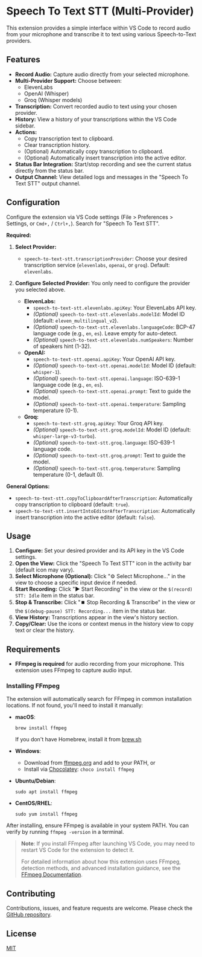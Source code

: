 # Speech To Text STT (Multi-Provider)

This extension provides a simple interface within VS Code to record audio from your microphone and transcribe it to text using various Speech-to-Text providers.

## Features

*   **Record Audio:** Capture audio directly from your selected microphone.
*   **Multi-Provider Support:** Choose between:
    *   ElevenLabs
    *   OpenAI (Whisper)
    *   Groq (Whisper models)
*   **Transcription:** Convert recorded audio to text using your chosen provider.
*   **History:** View a history of your transcriptions within the VS Code sidebar.
*   **Actions:**
    *   Copy transcription text to clipboard.
    *   Clear transcription history.
    *   (Optional) Automatically copy transcription to clipboard.
    *   (Optional) Automatically insert transcription into the active editor.
*   **Status Bar Integration:** Start/stop recording and see the current status directly from the status bar.
*   **Output Channel:** View detailed logs and messages in the "Speech To Text STT" output channel.

## Configuration

Configure the extension via VS Code settings (File > Preferences > Settings, or `Cmd+,` / `Ctrl+,`). Search for "Speech To Text STT".

**Required:**

1.  **Select Provider:**
    *   `speech-to-text-stt.transcriptionProvider`: Choose your desired transcription service (`elevenlabs`, `openai`, or `groq`). Default: `elevenlabs`.

2.  **Configure Selected Provider:** You only need to configure the provider you selected above.
    *   **ElevenLabs:**
        *   `speech-to-text-stt.elevenlabs.apiKey`: Your ElevenLabs API key.
        *   *(Optional)* `speech-to-text-stt.elevenlabs.modelId`: Model ID (default: `eleven_multilingual_v2`).
        *   *(Optional)* `speech-to-text-stt.elevenlabs.languageCode`: BCP-47 language code (e.g., `en`, `es`). Leave empty for auto-detect.
        *   *(Optional)* `speech-to-text-stt.elevenlabs.numSpeakers`: Number of speakers hint (1-32).
    *   **OpenAI:**
        *   `speech-to-text-stt.openai.apiKey`: Your OpenAI API key.
        *   *(Optional)* `speech-to-text-stt.openai.modelId`: Model ID (default: `whisper-1`).
        *   *(Optional)* `speech-to-text-stt.openai.language`: ISO-639-1 language code (e.g., `en`, `es`).
        *   *(Optional)* `speech-to-text-stt.openai.prompt`: Text to guide the model.
        *   *(Optional)* `speech-to-text-stt.openai.temperature`: Sampling temperature (0-1).
    *   **Groq:**
        *   `speech-to-text-stt.groq.apiKey`: Your Groq API key.
        *   *(Optional)* `speech-to-text-stt.groq.modelId`: Model ID (default: `whisper-large-v3-turbo`).
        *   *(Optional)* `speech-to-text-stt.groq.language`: ISO-639-1 language code.
        *   *(Optional)* `speech-to-text-stt.groq.prompt`: Text to guide the model.
        *   *(Optional)* `speech-to-text-stt.groq.temperature`: Sampling temperature (0-1, default 0).

**General Options:**

*   `speech-to-text-stt.copyToClipboardAfterTranscription`: Automatically copy transcription to clipboard (default: `true`).
*   `speech-to-text-stt.insertIntoEditorAfterTranscription`: Automatically insert transcription into the active editor (default: `false`).

## Usage

1.  **Configure:** Set your desired provider and its API key in the VS Code settings.
2.  **Open the View:** Click the "Speech To Text STT" icon in the activity bar (default icon may vary).
3.  **Select Microphone (Optional):** Click "⚙️ Select Microphone..." in the view to choose a specific input device if needed.
4.  **Start Recording:** Click "▶️ Start Recording" in the view or the `$(record) STT: Idle` item in the status bar.
5.  **Stop & Transcribe:** Click "⏹️ Stop Recording & Transcribe" in the view or the `$(debug-pause) STT: Recording...` item in the status bar.
6.  **View History:** Transcriptions appear in the view's history section.
7.  **Copy/Clear:** Use the icons or context menus in the history view to copy text or clear the history.

## Requirements

* **FFmpeg is required** for audio recording from your microphone. This extension uses FFmpeg to capture audio input.

### Installing FFmpeg

The extension will automatically search for FFmpeg in common installation locations. If not found, you'll need to install it manually:

* **macOS**: 
  ```
  brew install ffmpeg
  ```
  If you don't have Homebrew, install it from [brew.sh](https://brew.sh/)

* **Windows**: 
  * Download from [ffmpeg.org](https://ffmpeg.org/download.html) and add to your PATH, or
  * Install via [Chocolatey](https://chocolatey.org/): `choco install ffmpeg`

* **Ubuntu/Debian**: 
  ```
  sudo apt install ffmpeg
  ```

* **CentOS/RHEL**: 
  ```
  sudo yum install ffmpeg
  ```

After installing, ensure FFmpeg is available in your system PATH. You can verify by running `ffmpeg -version` in a terminal.

> **Note**: If you install FFmpeg after launching VS Code, you may need to restart VS Code for the extension to detect it.
>
> For detailed information about how this extension uses FFmpeg, detection methods, and advanced installation guidance, see the [FFmpeg Documentation](docs/FFMPEG.md).

## Contributing

Contributions, issues, and feature requests are welcome. Please check the [GitHub repository](https://github.com/asifmd1806/vscode-stt-extension).

## License

[MIT](LICENSE.txt)

